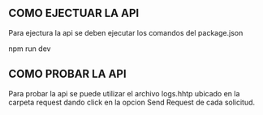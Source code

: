 ## COMO EJECTUAR LA API ##

Para ejectura la api se deben ejecutar los comandos del package.json

npm run dev

## COMO PROBAR LA API ##

Para probar la api se puede utilizar el archivo logs.hhtp ubicado en la carpeta request dando click en la opcion Send Request de cada solicitud.